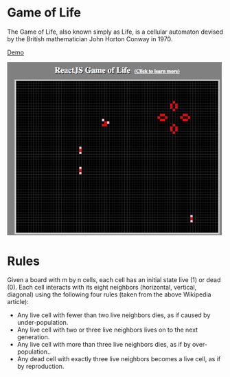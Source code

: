 # Game of Life
The Game of Life, also known simply as Life, is a cellular automaton devised by the British mathematician John Horton Conway in 1970.

[Demo](https://elevenbeans.github.io/Game_of_Life/)

<img src="./src/images/GOL.png" width="500px"/>

# Rules

Given a board with m by n cells, each cell has an initial state live (1) or dead (0). Each cell interacts with its eight neighbors (horizontal, vertical, diagonal) using the following four rules (taken from the above Wikipedia article):

 

+ Any live cell with fewer than two live neighbors dies, as if caused by under-population.
+ Any live cell with two or three live neighbors lives on to the next generation.
+ Any live cell with more than three live neighbors dies, as if by over-population..
+ Any dead cell with exactly three live neighbors becomes a live cell, as if by reproduction.
